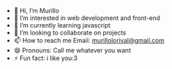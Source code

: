 - 👋 Hi, I’m Murillo
- 👀 I’m interested in web development and front-end
- 🌱 I’m currently learning javascript
- 💞️ I’m looking to collaborate on projects
- 📫 How to reach me Email: murillolorival@gmail.com
- 😄 Pronouns: Call me whatever you want
- ⚡ Fun fact: i like you:3

<!---
lilim7274/lilim7274 is a ✨ special ✨ repository because its `README.md` (this file) appears on your GitHub profile.
You can click the Preview link to take a look at your changes.
--->

